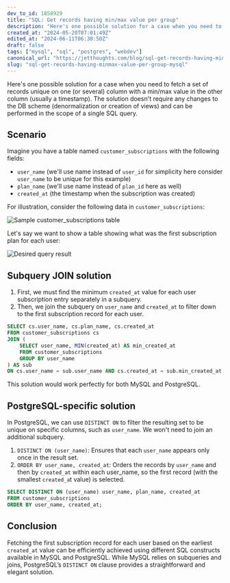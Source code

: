 ```yaml
---
dev_to_id: 1858929
title: "SQL: Get records having min/max value per group"
description: "Here's one possible solution for a case when you need to fetch a set of records unique on one (or..."
created_at: "2024-05-20T07:01:49Z"
edited_at: "2024-06-11T06:30:50Z"
draft: false
tags: ["mysql", "sql", "postgres", "webdev"]
canonical_url: "https://jetthoughts.com/blog/sql-get-records-having-minmax-value-per-group-mysql/"
slug: "sql-get-records-having-minmax-value-per-group-mysql"
---
```

Here's one possible solution for a case when you need to fetch a set of records unique on one (or several) column with a min/max value in the other column (usually a timestamp). The solution doesn't require any changes to the DB scheme (denormalization or creation of views) and can be performed in the scope of a single SQL query.

## Scenario
Imagine you have a table named `customer_subscriptions` with the following fields:

- `user_name` (we'll use name instead of `user_id` for simplicity here consider `user_name` to be unique for this example)
- `plan_name` (we'll use name instead of `plan_id` here as well)
- `created_at` (the timestamp when the subscription was created)

For illustration, consider the following data in `customer_subscriptions`:

![Sample customer_subscriptions table](https://dev-to-uploads.s3.amazonaws.com/uploads/articles/w2x5d8fkjb6uejshsp52.png)

Let's say we want to show a table showing what was the first subscription plan for each user:

![Desired query result](https://dev-to-uploads.s3.amazonaws.com/uploads/articles/57s5ceotrrd2roige1hg.png)

## Subquery JOIN solution

1. First, we must find the minimum `created_at` value for each user subscription entry separately in a subquery.
2. Then, we join the subquery on `user_name` and `created_at` to filter down to the first subscription record for each user.

```sql
SELECT cs.user_name, cs.plan_name, cs.created_at
FROM customer_subscriptions cs
JOIN (
    SELECT user_name, MIN(created_at) AS min_created_at
    FROM customer_subscriptions
    GROUP BY user_name
) AS sub
ON cs.user_name = sub.user_name AND cs.created_at = sub.min_created_at;
```

This solution would work perfectly for both MySQL and PostgreSQL.

## PostgreSQL-specific solution

In PostgreSQL, we can use `DISTINCT ON` to filter the resulting set to be unique on specific columns, such as `user_name`. We won't need to join an additional subquery.

1. `DISTINCT ON (user_name)`: Ensures that each `user_name` appears only once in the result set.
2. `ORDER BY user_name, created_at`: Orders the records by `user_name` and then by `created_at` within each user_name, so the first record (with the smallest `created_a`t value) is selected.

```sql
SELECT DISTINCT ON (user_name) user_name, plan_name, created_at
FROM customer_subscriptions
ORDER BY user_name, created_at;
```

## Conclusion

Fetching the first subscription record for each user based on the earliest `created_at` value can be efficiently achieved using different SQL constructs available in MySQL and PostgreSQL. While MySQL relies on subqueries and joins, PostgreSQL’s `DISTINCT ON` clause provides a straightforward and elegant solution.